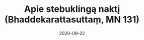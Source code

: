 ---
layout: page
title: 'Apie stebuklingą naktį (Bhaddekarattasuttaṃ, MN 131)'
category: vidutinio
index:
sortIndex: 131
date: 2020-09-22
image:
  feature: Burmese.jpg
tags:
suttacentral: mn131
---